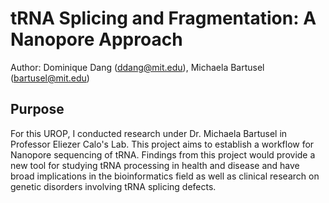 # tRNA Splicing and Fragmentation: A Nanopore Approach

Author: Dominique Dang (ddang@mit.edu), Michaela Bartusel (bartusel@mit.edu)
  
## Purpose
For this UROP, I conducted research under Dr. Michaela Bartusel in Professor Eliezer Calo's Lab. This project aims to establish a workflow for Nanopore sequencing of tRNA. Findings from this project would provide a new tool for studying tRNA processing in health and disease and have broad implications in the bioinformatics field as well as clinical research on genetic disorders involving tRNA splicing defects.  

